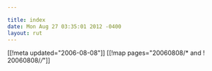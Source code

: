 ```yaml
---

title: index
date: Mon Aug 27 03:35:01 2012 -0400
layout: rut
---
```


[[!meta updated="2006-08-08"]]
[[!map pages="20060808/* and ! 20060808/*/*"]]
